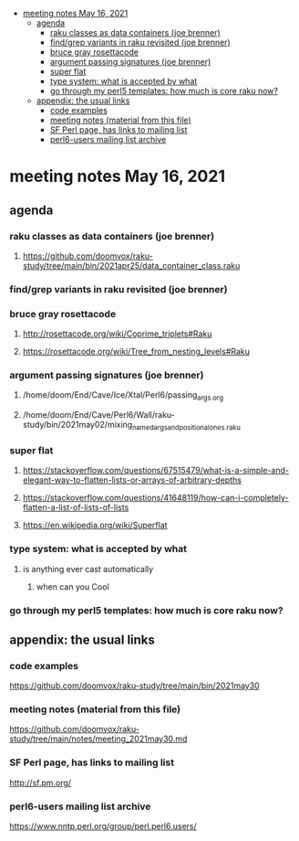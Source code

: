- [meeting notes May 16, 2021](#orgaaba090)
  - [agenda](#orgdef7923)
    - [raku classes as data containers (joe brenner)](#orgf250c5e)
    - [find/grep variants in raku revisited (joe brenner)](#org8261022)
    - [bruce gray rosettacode](#org4331db9)
    - [argument passing signatures (joe brenner)](#orgbadcf64)
    - [super flat](#orge2d9ef0)
    - [type system: what is accepted by what](#org855f0ce)
    - [go through my perl5 templates: how much is core raku now?](#orgf905613)
  - [appendix: the usual links](#org4869042)
    - [code examples](#org60e291c)
    - [meeting notes (material from this file)](#org6e0cd1e)
    - [SF Perl page, has links to mailing list](#org6eec306)
    - [perl6-users mailing list archive](#org905d69a)


<a id="orgaaba090"></a>

# meeting notes May 16, 2021


<a id="orgdef7923"></a>

## agenda


<a id="orgf250c5e"></a>

### raku classes as data containers (joe brenner)

1.  <https://github.com/doomvox/raku-study/tree/main/bin/2021apr25/data_container_class.raku>


<a id="org8261022"></a>

### find/grep variants in raku revisited (joe brenner)


<a id="org4331db9"></a>

### bruce gray rosettacode

1.  <http://rosettacode.org/wiki/Coprime_triplets#Raku>

2.  <https://rosettacode.org/wiki/Tree_from_nesting_levels#Raku>


<a id="orgbadcf64"></a>

### argument passing signatures (joe brenner)

1.  /home/doom/End/Cave/Ice/Xtal/Perl6/passing<sub>args.org</sub>

2.  /home/doom/End/Cave/Perl6/Wall/raku-study/bin/2021may02/mixing<sub>named</sub><sub>args</sub><sub>and</sub><sub>positional</sub><sub>ones.raku</sub>


<a id="orge2d9ef0"></a>

### super flat

1.  <https://stackoverflow.com/questions/67515479/what-is-a-simple-and-elegant-way-to-flatten-lists-or-arrays-of-arbitrary-depths>

2.  <https://stackoverflow.com/questions/41648119/how-can-i-completely-flatten-a-list-of-lists-of-lists>

3.  <https://en.wikipedia.org/wiki/Superflat>


<a id="org855f0ce"></a>

### type system: what is accepted by what

1.  is anything ever cast automatically

    1.  when can you Cool


<a id="orgf905613"></a>

### go through my perl5 templates: how much is core raku now?


<a id="org4869042"></a>

## appendix: the usual links


<a id="org60e291c"></a>

### code examples

<https://github.com/doomvox/raku-study/tree/main/bin/2021may30>


<a id="org6e0cd1e"></a>

### meeting notes (material from this file)

<https://github.com/doomvox/raku-study/tree/main/notes/meeting_2021may30.md>


<a id="org6eec306"></a>

### SF Perl page, has links to mailing list

<http://sf.pm.org/>


<a id="org905d69a"></a>

### perl6-users mailing list archive

<https://www.nntp.perl.org/group/perl.perl6.users/>
